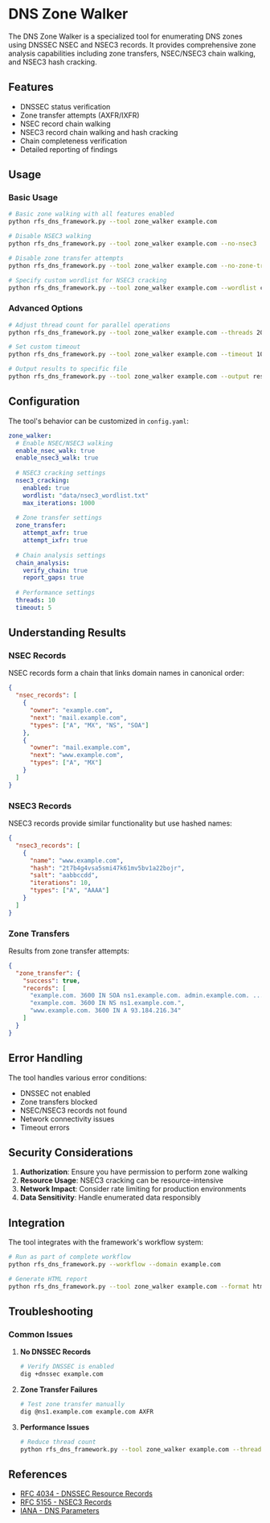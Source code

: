 # DNS Zone Walker

The DNS Zone Walker is a specialized tool for enumerating DNS zones using DNSSEC NSEC and NSEC3 records. It provides comprehensive zone analysis capabilities including zone transfers, NSEC/NSEC3 chain walking, and NSEC3 hash cracking.

## Features

- DNSSEC status verification
- Zone transfer attempts (AXFR/IXFR)
- NSEC record chain walking
- NSEC3 record chain walking and hash cracking
- Chain completeness verification
- Detailed reporting of findings

## Usage

### Basic Usage

```bash
# Basic zone walking with all features enabled
python rfs_dns_framework.py --tool zone_walker example.com

# Disable NSEC3 walking
python rfs_dns_framework.py --tool zone_walker example.com --no-nsec3

# Disable zone transfer attempts
python rfs_dns_framework.py --tool zone_walker example.com --no-zone-transfer

# Specify custom wordlist for NSEC3 cracking
python rfs_dns_framework.py --tool zone_walker example.com --wordlist custom_wordlist.txt
```

### Advanced Options

```bash
# Adjust thread count for parallel operations
python rfs_dns_framework.py --tool zone_walker example.com --threads 20

# Set custom timeout
python rfs_dns_framework.py --tool zone_walker example.com --timeout 10

# Output results to specific file
python rfs_dns_framework.py --tool zone_walker example.com --output results.json
```

## Configuration

The tool's behavior can be customized in `config.yaml`:

```yaml
zone_walker:
  # Enable NSEC/NSEC3 walking
  enable_nsec_walk: true
  enable_nsec3_walk: true
  
  # NSEC3 cracking settings
  nsec3_cracking:
    enabled: true
    wordlist: "data/nsec3_wordlist.txt"
    max_iterations: 1000
    
  # Zone transfer settings
  zone_transfer:
    attempt_axfr: true
    attempt_ixfr: true
    
  # Chain analysis settings
  chain_analysis:
    verify_chain: true
    report_gaps: true
    
  # Performance settings
  threads: 10
  timeout: 5
```

## Understanding Results

### NSEC Records

NSEC records form a chain that links domain names in canonical order:

```json
{
  "nsec_records": [
    {
      "owner": "example.com",
      "next": "mail.example.com",
      "types": ["A", "MX", "NS", "SOA"]
    },
    {
      "owner": "mail.example.com",
      "next": "www.example.com",
      "types": ["A", "MX"]
    }
  ]
}
```

### NSEC3 Records

NSEC3 records provide similar functionality but use hashed names:

```json
{
  "nsec3_records": [
    {
      "name": "www.example.com",
      "hash": "2t7b4g4vsa5smi47k61mv5bv1a22bojr",
      "salt": "aabbccdd",
      "iterations": 10,
      "types": ["A", "AAAA"]
    }
  ]
}
```

### Zone Transfers

Results from zone transfer attempts:

```json
{
  "zone_transfer": {
    "success": true,
    "records": [
      "example.com. 3600 IN SOA ns1.example.com. admin.example.com. ...",
      "example.com. 3600 IN NS ns1.example.com.",
      "www.example.com. 3600 IN A 93.184.216.34"
    ]
  }
}
```

## Error Handling

The tool handles various error conditions:

- DNSSEC not enabled
- Zone transfers blocked
- NSEC/NSEC3 records not found
- Network connectivity issues
- Timeout errors

## Security Considerations

1. **Authorization**: Ensure you have permission to perform zone walking
2. **Resource Usage**: NSEC3 cracking can be resource-intensive
3. **Network Impact**: Consider rate limiting for production environments
4. **Data Sensitivity**: Handle enumerated data responsibly

## Integration

The tool integrates with the framework's workflow system:

```bash
# Run as part of complete workflow
python rfs_dns_framework.py --workflow --domain example.com

# Generate HTML report
python rfs_dns_framework.py --tool zone_walker example.com --format html
```

## Troubleshooting

### Common Issues

1. **No DNSSEC Records**
   ```bash
   # Verify DNSSEC is enabled
   dig +dnssec example.com
   ```

2. **Zone Transfer Failures**
   ```bash
   # Test zone transfer manually
   dig @ns1.example.com example.com AXFR
   ```

3. **Performance Issues**
   ```bash
   # Reduce thread count
   python rfs_dns_framework.py --tool zone_walker example.com --threads 5
   ```

## References

- [RFC 4034 - DNSSEC Resource Records](https://tools.ietf.org/html/rfc4034)
- [RFC 5155 - NSEC3 Records](https://tools.ietf.org/html/rfc5155)
- [IANA - DNS Parameters](https://www.iana.org/assignments/dns-parameters) 